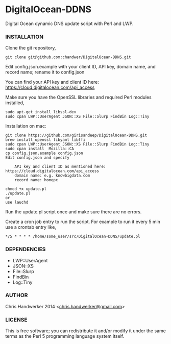 DigitalOcean-DDNS
=================

Digital Ocean dynamic DNS update script with Perl and LWP.

### INSTALLATION

Clone the git repository,

	git clone git@github.com:chandwer/DigitalOcean-DDNS.git

Edit config.json.example with your client ID, API key, domain name, and record name; rename it to config.json

You can find your API key and client ID here: https://cloud.digitalocean.com/api_access

Make sure you have the OpenSSL libraries and required Perl modules installed,

	sudo apt-get install libssl-dev
	sudo cpan LWP::UserAgent JSON::XS File::Slurp FindBin Log::Tiny


Installation on mac:

	git clone https://github.com/girisandeep/DigitalOcean-DDNS.git
	brew install openssl libyaml libffi
	sudo cpan LWP::UserAgent JSON::XS File::Slurp FindBin Log::Tiny
	sudo cpan install  Mozilla::CA
	cp config.json.example config.json
	Edit config.json and specify 

		API key and client ID as mentioned here: https://cloud.digitalocean.com/api_access
		domain name: e.g. knowbigdata.com
		record name: homepc
		
	chmod +x update.pl
	./update.pl
	or
	use lauchd

Run the update.pl script once and make sure there are no errors.

Create a cron job entry to run the script. For example to run it every 5 min use a crontab entry like,

	*/5 * * * * /home/some_user/src/DigitalOcean-DDNS/update.pl

### DEPENDENCIES
* LWP::UserAgent
* JSON::XS
* File::Slurp
* FindBin
* Log::Tiny

### AUTHOR

Chris Handwerker 2014 <<chris.handwerker@gmail.com>>

### LICENSE

This is free software; you can redistribute it and/or modify it under
the same terms as the Perl 5 programming language system itself.
